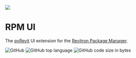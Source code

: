 ![](https://raw.githubusercontent.com/revitron/rpm/master/svg/rpm-readme.svg)

# RPM UI

The [pyRevit](https://github.com/revitron/pyRevit) UI extension for the [Revitron Package Manager](https://github.com/revitron/rpm).

![GitHub](https://img.shields.io/github/license/revitron/rpm-ui?color=222222)
![GitHub top language](https://img.shields.io/github/languages/top/revitron/rpm-ui?color=222222)
![GitHub code size in bytes](https://img.shields.io/github/languages/code-size/revitron/rpm-ui?color=222222)
